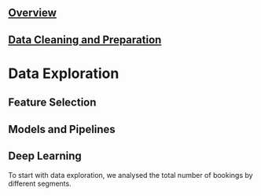 ## [Overview](../README.md)

## [Data Cleaning and Preparation](../Data_Cleaning/Data_Cleaning.md)

# Data Exploration

## Feature Selection

## Models and Pipelines

## Deep Learning

To start with data exploration, we analysed the total number of bookings by different segments.

